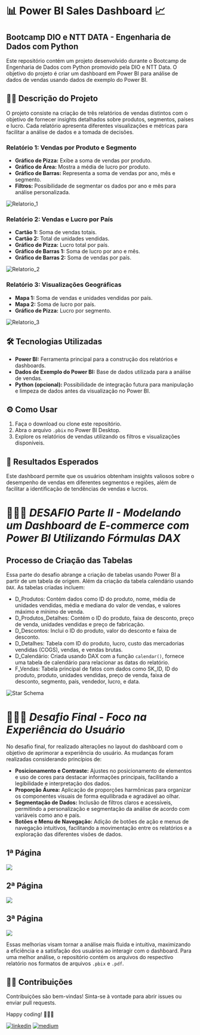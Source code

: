 
# 📊 Power BI Sales Dashboard 📈 
## Bootcamp DIO e NTT DATA - Engenharia de Dados com Python  

Este repositório contém um projeto desenvolvido durante o Bootcamp de Engenharia de Dados com Python promovido pela DIO e NTT Data. O objetivo do projeto é criar um dashboard em Power BI para análise de dados de vendas usando dados de exemplo do Power BI.

## ✍🏼 Descrição do Projeto
O projeto consiste na criação de três relatórios de vendas distintos com o objetivo de fornecer insights detalhados sobre produtos, segmentos, países e lucro. Cada relatório apresenta diferentes visualizações e métricas para facilitar a análise de dados e a tomada de decisões.

### Relatório 1: Vendas por Produto e Segmento
- **Gráfico de Pizza:** Exibe a soma de vendas por produto.
- **Gráfico de Área:** Mostra a média de lucro por produto.
- **Gráfico de Barras:** Representa a soma de vendas por ano, mês e segmento.
- **Filtros:** Possibilidade de segmentar os dados por ano e mês para análise personalizada.

![Relatorio_1](https://github.com/feer-rodriguess90/PowerBI-Financial.Analysis/blob/main/assets/Relatorio_1.png)

### Relatório 2: Vendas e Lucro por País
- **Cartão 1:** Soma de vendas totais.
- **Cartão 2:** Total de unidades vendidas.
- **Gráfico de Pizza:** Lucro total por país.
- **Gráfico de Barras 1:** Soma de lucro por ano e mês.
- **Gráfico de Barras 2:** Soma de vendas por país.

![Relatorio_2](https://github.com/feer-rodriguess90/PowerBI-Financial.Analysis/blob/main/assets/Relatorio_2.png)

### Relatório 3: Visualizações Geográficas
- **Mapa 1:** Soma de vendas e unidades vendidas por país.
- **Mapa 2:** Soma de lucro por país.
- **Gráfico de Pizza:** Lucro por segmento.

![Relatorio_3](https://github.com/feer-rodriguess90/PowerBI-Financial.Analysis/blob/main/assets/Relatorio_3.png)

## 🛠 Tecnologias Utilizadas
- **Power BI:** Ferramenta principal para a construção dos relatórios e dashboards.
- **Dados de Exemplo do Power BI:** Base de dados utilizada para a análise de vendas.
- **Python (opcional):** Possibilidade de integração futura para manipulação e limpeza de dados antes da visualização no Power BI.

## ⚙ Como Usar
1. Faça o download ou clone este repositório.
2. Abra o arquivo `.pbix` no Power BI Desktop.
3. Explore os relatórios de vendas utilizando os filtros e visualizações disponíveis.

## 🎯 Resultados Esperados
Este dashboard permite que os usuários obtenham insights valiosos sobre o desempenho de vendas em diferentes segmentos e regiões, além de facilitar a identificação de tendências de vendas e lucros.

# 👩🏽‍💻 *DESAFIO Parte II - Modelando um Dashboard de E-commerce com Power BI Utilizando Fórmulas DAX*

## Processo de Criação das Tabelas
Essa parte do desafio abrange a criação de tabelas usando Power BI a partir de um tabela de origem. Além da criação da tabela calendário usando `DAX`. As tabelas criadas incluem:

- D_Produtos: Contém dados como ID do produto, nome, média de unidades vendidas, média e mediana do valor de vendas, e valores máximo e mínimo de venda.
- D_Produtos_Detalhes: Contém o ID do produto, faixa de desconto, preço de venda, unidades vendidas e preço de fabricação.
- D_Descontos: Inclui o ID do produto, valor do desconto e faixa de desconto.
- D_Detalhes: Tabela com ID do produto, lucro, custo das mercadorias vendidas (COGS), vendas, e vendas brutas.
- D_Calendário: Criada usando DAX com a função `calendar()`, fornece uma tabela de calendário para relacionar as datas do relatório.
- F_Vendas: Tabela principal de fatos com dados como SK_ID, ID do produto, produto, unidades vendidas, preço de venda, faixa de desconto, segmento, país, vendedor, lucro, e data.

![Star Schema](https://github.com/feer-rodriguess90/PowerBI-Financial.Analysis/blob/main/assets/Desafio_FormulasDAX.png)

# 👩🏽‍💻 *Desafio Final - Foco na Experiência do Usuário*
No desafio final, for realizado alterações no layout do dashboard com o objetivo de aprimorar a experiência do usuário. As mudanças foram realizadas considerando princípios de:

- **Posicionamento e Contraste:** Ajustes no posicionamento de elementos e uso de cores para destacar informações principais, facilitando a legibilidade e interpretação dos dados.
- **Proporção Áurea:** Aplicação de proporções harmônicas para organizar os componentes visuais de forma equilibrada e agradável ao olhar.
- **Segmentação de Dados:** Inclusão de filtros claros e acessíveis, permitindo a personalização e segmentação da análise de acordo com variáveis como ano e país.
- **Botões e Menu de Navegação:** Adição de botões de ação e menus de navegação intuitivos, facilitando a movimentação entre os relatórios e a exploração das diferentes visões de dados.

## 1ª Página
![](https://github.com/feer-rodriguess90/PowerBI-Financial.Analysis/blob/main/assets/RelatorioFinal_1.png)
## 2ª Página
![](https://github.com/feer-rodriguess90/PowerBI-Financial.Analysis/blob/main/assets/RelatorioFinal_2.png)
## 3ª Página
![](https://github.com/feer-rodriguess90/PowerBI-Financial.Analysis/blob/main/assets/RelatorioFinal_3.png)

Essas melhorias visam tornar a análise mais fluida e intuitiva, maximizando a eficiência e a satisfação dos usuários ao interagir com o dashboard.
Para uma melhor análise, o repositório contém os arquivos do respectivo relatório nos formatos de arquivos `.pbix` e `.pdf`. 

## 🤝🏽 Contribuições
Contribuições são bem-vindas! Sinta-se à vontade para abrir issues ou enviar pull requests.

Happy coding! 👩🏽‍💻

[![linkedin](https://img.shields.io/badge/-LinkedIn-%230077B5?style=for-the-badge&logo=linkedin&logoColor=white)](https://www.linkedin.com/in/datavizwithfer/) 
[![medium](https://img.shields.io/badge/Medium-12100E?style=for-the-badge&logo=medium&logoColor=white)](https://medium.com/@DataVizWithFer)
